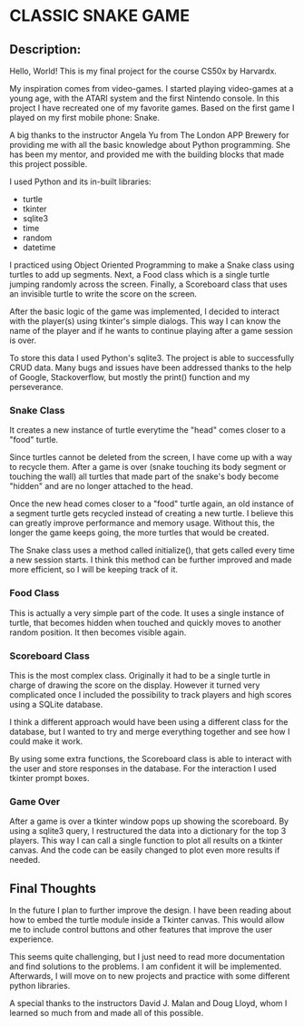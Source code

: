 # CLASSIC SNAKE GAME

## Description:

Hello, World! This is my final project for the course CS50x by Harvardx. 

My inspiration comes from video-games. I started playing video-games at a young age, with the ATARI system and the first Nintendo console.
In this project I have recreated one of my favorite games. Based on the first game I played on my first mobile phone: Snake.

A big thanks to the instructor Angela Yu from The London APP Brewery for providing me with all the basic knowledge about Python programming. She has been my mentor, and provided me with the building blocks that made this project possible.

I used Python and its in-built libraries: 
* turtle
* tkinter 
* sqlite3 
* time
* random
* datetime

I practiced using Object Oriented Programming to make a Snake class using turtles to add up segments. Next, a Food class which is a single turtle jumping randomly across the screen. Finally, a Scoreboard class that uses an invisible turtle to write the score on the screen.

After the basic logic of the game was implemented, I decided to interact with the player(s) using tkinter's simple dialogs. This way I can know the name of the player and if he wants to continue playing after a game session is over.

To store this data I used Python's sqlite3. The project is able to successfully CRUD data. Many bugs and issues have been addressed thanks to the help of Google, Stackoverflow, but mostly the print() function and my perseverance.

### Snake Class

It creates a new instance of turtle everytime the "head" comes closer to a "food" turtle.

Since turtles cannot be deleted from the screen, I have come up with a way to recycle them. After a game is over (snake touching its body segment or touching the wall) all turtles that made part of the snake's body become "hidden" and are no longer attached to the head. 

Once the new head comes closer to a "food" turtle again, an old instance of a segment turtle gets recycled instead of creating a new turtle.
I believe this can greatly improve performance and memory usage. Without this, the longer the game keeps going, the more turtles that would be created. 

The Snake class uses a method called initialize(), that gets called every time a new session starts. I think this method can be further improved and made more efficient, so I will be keeping track of it.

### Food Class

This is actually a very simple part of the code. It uses a single instance of turtle, that becomes hidden when touched and quickly moves to another random position. It then becomes visible again. 

### Scoreboard Class

This is the most complex class. Originally it had to be a single turtle in charge of drawing the score on the display. However it turned very complicated once I included the possibility to track players and high scores using a SQLite database.

I think a different approach would have been using a different class for the database, but I wanted to try and merge everything together and see how I could make it work.

By using some extra functions, the Scoreboard class is able to interact with the user and store responses in the database. For the interaction I used tkinter prompt boxes.

### Game Over

After a game is over a tkinter window pops up showing the scoreboard. By using a sqlite3 query, I restructured the data into a dictionary for the top 3 players. This way I can call a single function to plot all results on a tkinter canvas. And the code can be easily changed to plot even more results if needed.

## Final Thoughts

In the future I plan to further improve the design. I have been reading about how to embed the turtle module inside a Tkinter canvas. This would allow me to include control buttons and other features that improve the user experience.

This seems quite challenging, but I just need to read more documentation and find solutions to the problems. I am confident it will be implemented. Afterwards, I will move on to new projects and practice with some different python libraries.

A special thanks to the instructors David J. Malan and Doug Lloyd, whom I learned so much from and made all of this possible.
